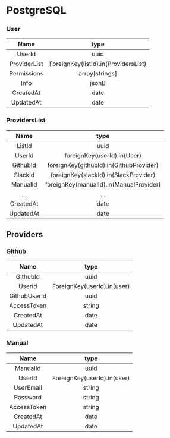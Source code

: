 # PostgreSQL

### User

| Name   | type   |
| :----: | :----: |
| UserId | uuid |
| ProviderList | ForeignKey(listId).in(ProvidersList) |
| Permissions | array[strings] |
| Info   | jsonB |
| CreatedAt | date |
| UpdatedAt | date |

### ProvidersList

| Name | type |
| :----: | :----: |
| ListId | uuid |
| UserId | foreignKey(userId).in(User) |
| GithubId | foreignKey(githubId).in(GithubProvider) |
| SlackId | foreignKey(slackId).in(SlackProvider) |
| ManualId | foreignKey(manualId).in(ManualProvider) |
| ... | ... |
| CreatedAt | date |
| UpdatedAt | date |

## Providers

### Github

| Name | type |
| :----: | :----: |
| GithubId | uuid |
| UserId | ForeignKey(userId).in(user) |
| GithubUserId | uuid |
| AccessToken | string |
| CreatedAt | date |
| UpdatedAt | date |

### Manual

| Name | type |
| :----: | :----: |
| ManualId | uuid |
| UserId | ForeignKey(userId).in(user) |
| UserEmail | string |
| Password | string |
| AccessToken | string |
| CreatedAt | date |
| UpdatedAt | date |
